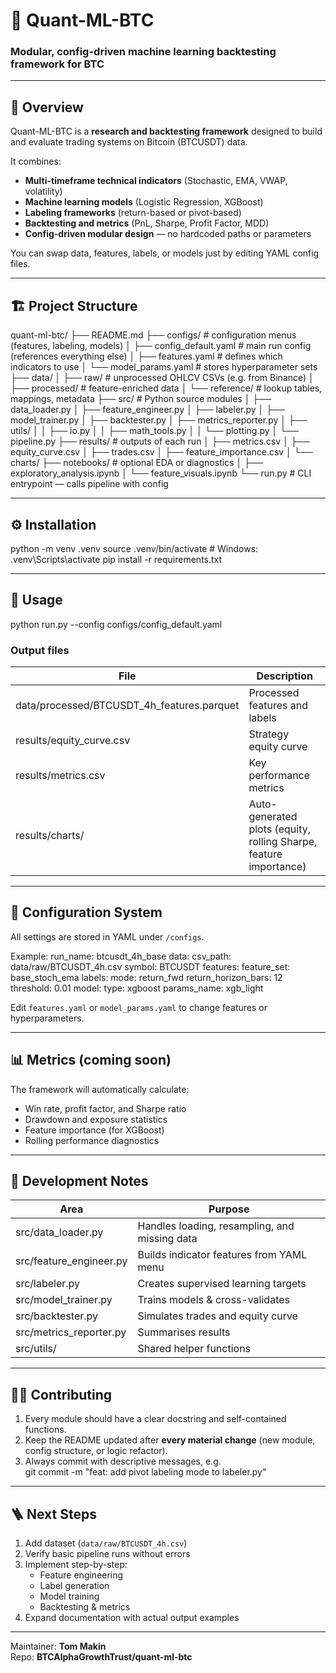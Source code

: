# 🧠 Quant-ML-BTC

### Modular, config-driven machine learning backtesting framework for BTC

---

## 📘 Overview
Quant-ML-BTC is a **research and backtesting framework** designed to build and evaluate trading systems on Bitcoin (BTCUSDT) data.

It combines:
- **Multi-timeframe technical indicators** (Stochastic, EMA, VWAP, volatility)
- **Machine learning models** (Logistic Regression, XGBoost)
- **Labeling frameworks** (return-based or pivot-based)
- **Backtesting and metrics** (PnL, Sharpe, Profit Factor, MDD)
- **Config-driven modular design** — no hardcoded paths or parameters

You can swap data, features, labels, or models just by editing YAML config files.

---

## 🏗️ Project Structure
quant-ml-btc/
├── README.md
├── configs/                 # configuration menus (features, labeling, models)
│   ├── config_default.yaml  # main run config (references everything else)
│   ├── features.yaml        # defines which indicators to use
│   └── model_params.yaml    # stores hyperparameter sets
├── data/
│   ├── raw/                 # unprocessed OHLCV CSVs (e.g. from Binance)
│   ├── processed/           # feature-enriched data
│   └── reference/           # lookup tables, mappings, metadata
├── src/                     # Python source modules
│   ├── data_loader.py
│   ├── feature_engineer.py
│   ├── labeler.py
│   ├── model_trainer.py
│   ├── backtester.py
│   ├── metrics_reporter.py
│   ├── utils/
│   │   ├── io.py
│   │   ├── math_tools.py
│   │   └── plotting.py
│   └── pipeline.py
├── results/                 # outputs of each run
│   ├── metrics.csv
│   ├── equity_curve.csv
│   ├── trades.csv
│   ├── feature_importance.csv
│   └── charts/
├── notebooks/               # optional EDA or diagnostics
│   ├── exploratory_analysis.ipynb
│   └── feature_visuals.ipynb
└── run.py                   # CLI entrypoint — calls pipeline with config

---

## ⚙️ Installation

python -m venv .venv
source .venv/bin/activate  # Windows: .venv\Scripts\activate
pip install -r requirements.txt

---

## 🚀 Usage

python run.py --config configs/config_default.yaml

### Output files
| File | Description |
|------|--------------|
| data/processed/BTCUSDT_4h_features.parquet | Processed features and labels |
| results/equity_curve.csv | Strategy equity curve |
| results/metrics.csv | Key performance metrics |
| results/charts/ | Auto-generated plots (equity, rolling Sharpe, feature importance) |

---

## 🧩 Configuration System
All settings are stored in YAML under `/configs`.

Example:
run_name: btcusdt_4h_base
data:
  csv_path: data/raw/BTCUSDT_4h.csv
  symbol: BTCUSDT
features:
  feature_set: base_stoch_ema
labels:
  mode: return_fwd
  return_horizon_bars: 12
  threshold: 0.01
model:
  type: xgboost
  params_name: xgb_light

Edit `features.yaml` or `model_params.yaml` to change features or hyperparameters.

---

## 📊 Metrics (coming soon)
The framework will automatically calculate:
- Win rate, profit factor, and Sharpe ratio
- Drawdown and exposure statistics
- Feature importance (for XGBoost)
- Rolling performance diagnostics

---

## 🧱 Development Notes
| Area | Purpose |
|------|----------|
| src/data_loader.py | Handles loading, resampling, and missing data |
| src/feature_engineer.py | Builds indicator features from YAML menu |
| src/labeler.py | Creates supervised learning targets |
| src/model_trainer.py | Trains models & cross-validates |
| src/backtester.py | Simulates trades and equity curve |
| src/metrics_reporter.py | Summarises results |
| src/utils/ | Shared helper functions |

---

## 🧑‍💻 Contributing
1. Every module should have a clear docstring and self-contained functions.
2. Keep the README updated after **every material change** (new module, config structure, or logic refactor).
3. Always commit with descriptive messages, e.g.  
   git commit -m "feat: add pivot labeling mode to labeler.py"

---

## 🪜 Next Steps
1. Add dataset (`data/raw/BTCUSDT_4h.csv`)
2. Verify basic pipeline runs without errors
3. Implement step-by-step:
   - Feature engineering
   - Label generation
   - Model training
   - Backtesting & metrics
4. Expand documentation with actual output examples

---

Maintainer: **Tom Makin**  
Repo: **BTCAlphaGrowthTrust/quant-ml-btc**

